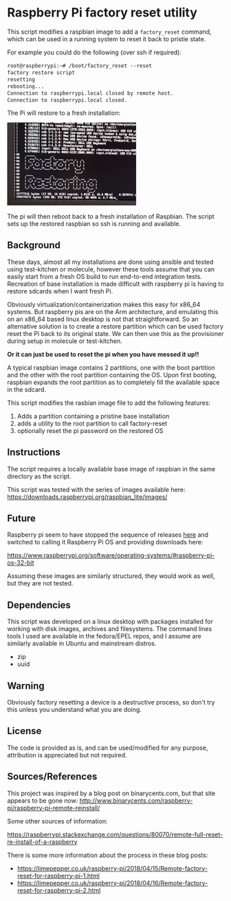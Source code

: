 Raspberry Pi factory reset utility
=========

This script modifies a raspbian image to add a `factory_reset` command, which
can be used in a running system to reset it back to pristie state.

For example you could do the following (over ssh if required):

    root@raspberrypi:~# /boot/factory_reset --reset
    factory restore script
    resetting
    rebooting...
    Connection to raspberrypi.local closed by remote host.
    Connection to raspberrypi.local closed.

The Pi will restore to a fresh installation:

![GitHub Logo](/assets/images/raspi-restore-screenshot_300px.png)

The pi will then reboot back to a fresh installation of Raspbian. The script
sets up the restored raspbian so ssh is running and available.


Background
-----

These days, almost all my installations are done using ansible and tested using
test-kitchen or molecule, however these tools assume that you can easily start
from a fresh OS build to run end-to-end integration tests. Recreation of base
installation is made difficult with raspberry pi is having to restore sdcards
when I want fresh Pi.

Obviously virtualization/containerization makes this easy for x86_64 systems.
But raspberry pis are on the Arm architecture, and emulating this on an x86_64
based linux desktop is not that straightforward. So an alternative solution is
to create a restore partition which can be used factory reset the Pi back to its
original state. We can then use this as the provisioner during setup in molecule
or test-kitchen.

**Or it can just be used to reset the pi when you have messed it up!!**

A typical raspbian image contains 2 partitions, one with the boot partition
and the other with the root partition containing the OS. Upon first booting,
raspbian expands the root partition as to completely fill the available space
in the sdcard.

This script modifies the rasbian image file to add the following features:

1. Adds a partition containing a pristine base installation
2. adds a utility to the root partition to call factory-reset
3. optionally reset the pi password on the restored OS

Instructions
--------

The script requires a locally available base image of raspbian in the same
directory as the script.

This script was tested with the series of images available here:
https://downloads.raspberrypi.org/raspbian_lite/images/



Future
-----

Raspberry pi seem to have stopped the sequence of releases [here](https://downloads.raspberrypi.org/raspbian/images/) and switched to calling it Raspberry Pi OS and providing downloads
here:

https://www.raspberrypi.org/software/operating-systems/#raspberry-pi-os-32-bit

Assuming these images are similarly structured, they would work as well, but they
are not tested.





Dependencies
------------

This script was developed on a linux desktop with packages installed for working
with disk images, archives and filesystems. The command lines tools I used are
available in the fedora/EPEL repos, and I assume are similarly available in
Ubuntu and mainstream distros.

* zip
* uuid

Warning
-------

Obviously factory resetting a device is a destructive process, so don't try this
unless you understand what you are doing.

License
-------

The code is provided as is, and can be used/modified for any purpose, attribution
is appreciated but not required.

Sources/References
----

This project was inspired by a blog post on binarycents.com, but that site appears
to be gone now:
http://www.binarycents.com/raspberry-pi/raspberry-pi-remote-reinstall/


Some other sources of information:

https://raspberrypi.stackexchange.com/questions/80070/remote-full-reset-re-install-of-a-raspberry

There is some more information about the process in these blog posts:

* https://limepepper.co.uk/raspberry-pi/2018/04/15/Remote-factory-reset-for-raspberry-pi-1.html
* https://limepepper.co.uk/raspberry-pi/2018/04/16/Remote-factory-reset-for-raspberry-pi-2.html

